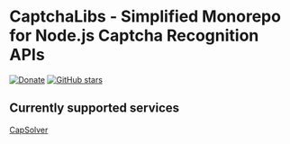 
# CaptchaLibs - Simplified Monorepo for Node.js Captcha Recognition APIs

[![Donate](https://img.shields.io/badge/Donate-PayPal-blue.svg)](https://www.paypal.com/paypalme/maxshydev)
[![GitHub stars](https://img.shields.io/github/stars/blackravenx/captcha-libs.svg?style=social&label=Star)](https://github.com/blackravenx/captcha-libs)

## Currently supported services
[CapSolver](https://www.npmjs.com/package/@captcha-libs/capsolver)